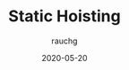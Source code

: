 ---
author: rauchg
date: 2020-05-20
permalink: false
tags:
  - javascript
target_url: https://rauchg.com/2020/static-hoisting
title: Static Hoisting
---